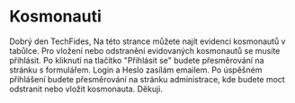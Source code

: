 # Kosmonauti
Dobrý den TechFides,
Na této strance můžete najít evidenci kosmonautů v tabůlce. Pro vložení nebo odstranění evidovaných kosmonautů se musíte přihlásit. Po kliknutí na tlačítko "Přihlásit se" budete přesměrování na stránku s formulářem. Login a Heslo zasílám emailem. Po úspěšném přihlášení budete přesměrování na stránku administrace, kde budete moct odstranit nebo vložit kosmonauta.
Děkuji.

